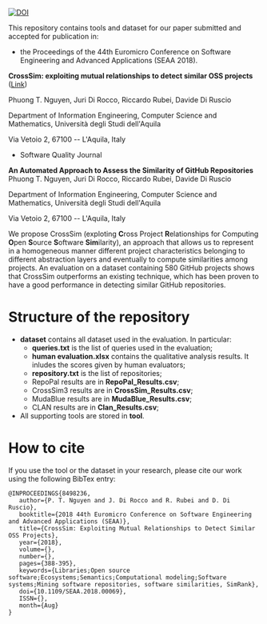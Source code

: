 [![DOI](https://zenodo.org/badge/112594762.svg)](https://zenodo.org/badge/latestdoi/112594762)

This repository contains tools and dataset for our paper submitted and accepted for publication in:
* the Proceedings of the 44th Euromicro Conference on Software Engineering and Advanced Applications (SEAA 2018).


<b>CrossSim: exploiting mutual relationships to detect similar OSS projects</b> ([Link](https://ieeexplore.ieee.org/abstract/document/8498236))

Phuong T. Nguyen, Juri Di Rocco, Riccardo Rubei, Davide Di Ruscio

Department of Information Engineering, Computer Science and Mathematics,
Università degli Studi dell'Aquila

Via Vetoio 2, 67100 -- L'Aquila, Italy
* Software Quality Journal

<b>An Automated Approach to Assess the Similarity of GitHub Repositories</b>
Phuong T. Nguyen, Juri Di Rocco, Riccardo Rubei, Davide Di Ruscio

Department of Information Engineering, Computer Science and Mathematics,
Università degli Studi dell'Aquila

Via Vetoio 2, 67100 -- L'Aquila, Italy

We propose CrossSim (exploting **C**ross Project **R**elationships for Computing **O**pen **S**ource **S**oftware **Sim**ilarity), an approach that allows us to represent in a homogeneous manner different project characteristics belonging to different abstraction layers and eventually to compute similarities among projects. An evaluation on a dataset containing 580 GitHub projects shows that CrossSim outperforms an existing technique, which has been proven to have a good performance in detecting similar GitHub repositories.

# Structure of the repository
* <b>dataset</b> contains all dataset used in the evaluation. In particular:
  * <b>queries.txt</b> is the list of queries used in the evaluation;
  * <b>human evaluation.xlsx</b> contains the qualitative analysis results. It inludes the scores given by human evaluators;
  * <b>repository.txt</b> is the list of repositories;
  * RepoPal results are in <b>RepoPal_Results.csv</b>;
  * CrossSim3 results are in <b>CrossSim_Results.csv</b>;
  * MudaBlue results are in <b>MudaBlue_Results.csv</b>;
  * CLAN results are in <b>Clan_Results.csv</b>;
* All supporting tools are stored in <b>tool</b>.

# How to cite
If you use the tool or the dataset in your research, please cite our work using the following BibTex entry:

```
@INPROCEEDINGS{8498236, 
   author={P. T. Nguyen and J. Di Rocco and R. Rubei and D. Di Ruscio}, 
   booktitle={2018 44th Euromicro Conference on Software Engineering and Advanced Applications (SEAA)}, 
   title={CrossSim: Exploiting Mutual Relationships to Detect Similar OSS Projects}, 
   year={2018}, 
   volume={}, 
   number={}, 
   pages={388-395}, 
   keywords={Libraries;Open source software;Ecosystems;Semantics;Computational modeling;Software systems;Mining software repositories, software similarities, SimRank}, 
   doi={10.1109/SEAA.2018.00069}, 
   ISSN={}, 
   month={Aug}
}

```
